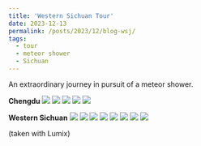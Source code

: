 ```yaml
---
title: 'Western Sichuan Tour'
date: 2023-12-13
permalink: /posts/2023/12/blog-wsj/
tags:
  - tour
  - meteor shower
  - Sichuan
---
```


An extraordinary journey in pursuit of a meteor shower. 

**Chengdu**
![](/images/1.jpg)
![](/images/2.jpg)
![](/images/3.jpg)
![](/images/4.jpg)
![](/images/5.jpg)

**Western Sichuan**
![](/images/11.jpg)
![](/images/13.jpg)
![](/images/14.jpg)
![](/images/15.jpg)
![](/images/16.jpg)
![](/images/17.jpg)
![](/images/18.jpg)
![](/images/19.jpg)

(taken with Lumix)
